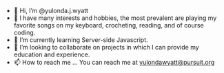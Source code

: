 - 👋 Hi, I’m @yulonda.j.wyatt
- 👀 I have many interests and hobbies, the most prevalent are playing my favorite songs on my keyboard, crocheting, reading, and of course coding.  
- 🌱 I’m currently learning Server-side Javascript.
- 💞️ I’m looking to collaborate on projects in which I can provide my education and experience.
- 📫 How to reach me ... You can reach me at yulondawyatt@pursuit.org

<!---
yulondawyatt/yulondawyatt is a ✨ special ✨ repository because its `README.md` (this file) appears on your GitHub profile.
You can click the Preview link to take a look at your changes.
--->
